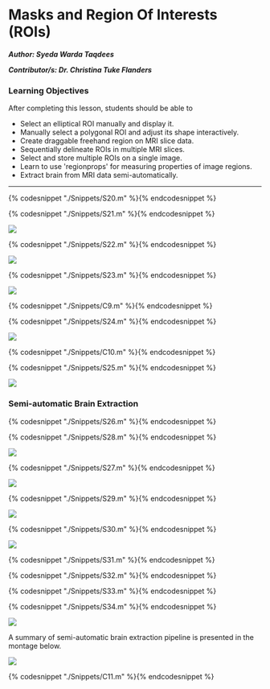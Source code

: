 # Masks and Region Of Interests (ROIs)

***Author: Syeda Warda Taqdees***

***Contributor/s: Dr. Christina Tuke Flanders***


### Learning Objectives

After completing this lesson, students should be able to

*   Select an elliptical ROI manually and display it.
*   Manually select a polygonal ROI and adjust its shape interactively.
*   Create draggable freehand region on MRI slice data.
*   Sequentially delineate ROIs in multiple MRI slices.
*   Select and store multiple ROIs on a single image.
*   Learn to use 'regionprops' for measuring properties of image regions.
*   Extract brain from MRI data semi-automatically. 
_____________________________________________________________

{% codesnippet "./Snippets/S20.m" %}{% endcodesnippet %}

{% codesnippet "./Snippets/S21.m" %}{% endcodesnippet %}

![](./BookImages/maskManuElip.jpg)

{% codesnippet "./Snippets/S22.m" %}{% endcodesnippet %}

![](./BookImages/maskManuRoiploy.jpg)

{% codesnippet "./Snippets/S23.m" %}{% endcodesnippet %}

![](./BookImages/maskManuMultiRoipoly.jpg)

{% codesnippet "./Snippets/C9.m" %}{% endcodesnippet %}

{% codesnippet "./Snippets/S24.m" %}{% endcodesnippet %}

![](./BookImages/maskManuFreehand.jpg)

{% codesnippet "./Snippets/C10.m" %}{% endcodesnippet %}

{% codesnippet "./Snippets/S25.m" %}{% endcodesnippet %}

![](./BookImages/maskAutoElips.jpg)


### Semi-automatic Brain Extraction



{% codesnippet "./Snippets/S26.m" %}{% endcodesnippet %}

{% codesnippet "./Snippets/S28.m" %}{% endcodesnippet %}

![](./BookImages/brainHist.jpg)

{% codesnippet "./Snippets/S27.m" %}{% endcodesnippet %}

![](./BookImages/brainMesh.jpg)

{% codesnippet "./Snippets/S29.m" %}{% endcodesnippet %}

![](./BookImages/brainExtractMask.jpg)

{% codesnippet "./Snippets/S30.m" %}{% endcodesnippet %}

![](./BookImages/brainExtractClean.jpg)

{% codesnippet "./Snippets/S31.m" %}{% endcodesnippet %}

{% codesnippet "./Snippets/S32.m" %}{% endcodesnippet %}

{% codesnippet "./Snippets/S33.m" %}{% endcodesnippet %}

{% codesnippet "./Snippets/S34.m" %}{% endcodesnippet %}

![](./BookImages/brainExtractFill.jpg)

A summary of semi-automatic brain extraction pipeline is presented in the montage below.

![](./BookImages/brainExtractMontage.jpg)

{% codesnippet "./Snippets/C11.m" %}{% endcodesnippet %}